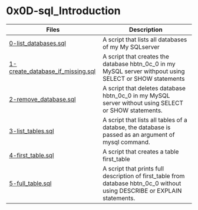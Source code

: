 # 0x0D-sql_Introduction

Files  | Description
-----  | -----------
[0-list_databases.sql](./0-list_databases.sql)  | A script that lists all databases of my My SQLserver
[1-create_database_if_missing.sql](./1-create_database_if_missing.sql)  | A script that creates the database hbtn_0c_0 in my MySQL server withpout using SELECT or SHOW statements
[2-remove_database.sql](./2-remove_database.sql)  | A script that deletes database hbtn_0c_0 in my MySQL server without using SELECT or SHOW statements.
[3-list_tables.sql](./3-list_tables.sql)  | A script that lists all tables of a databse, the database is passed as an argument of mysql command.
[4-first_table.sql](./4-first_table.sql)  | A script that creates a table first_table
[5-full_table.sql](./5-full_table.sql)  | A script that prints full description of first_table from database hbtn_0c_0 without using DESCRIBE or EXPLAIN statements.

